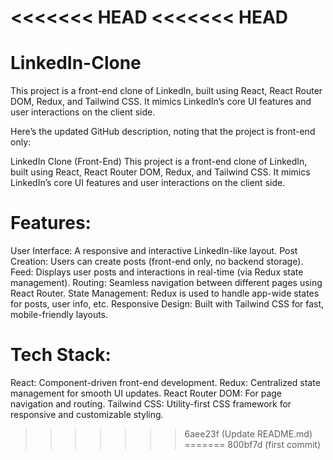 <<<<<<< HEAD
<<<<<<< HEAD
=======
# LinkedIn-Clone
This project is a front-end clone of LinkedIn, built using React, React Router DOM, Redux, and Tailwind CSS. It mimics LinkedIn’s core UI features and user interactions on the client side.

Here’s the updated GitHub description, noting that the project is front-end only:

LinkedIn Clone (Front-End)
This project is a front-end clone of LinkedIn, built using React, React Router DOM, Redux, and Tailwind CSS. It mimics LinkedIn’s core UI features and user interactions on the client side.

# Features:
User Interface: A responsive and interactive LinkedIn-like layout.
Post Creation: Users can create posts (front-end only, no backend storage).
Feed: Displays user posts and interactions in real-time (via Redux state management).
Routing: Seamless navigation between different pages using React Router.
State Management: Redux is used to handle app-wide states for posts, user info, etc.
Responsive Design: Built with Tailwind CSS for fast, mobile-friendly layouts.

# Tech Stack:
React: Component-driven front-end development.
Redux: Centralized state management for smooth UI updates.
React Router DOM: For page navigation and routing.
Tailwind CSS: Utility-first CSS framework for responsive and customizable styling.
>>>>>>> 6aee23f (Update README.md)
=======
>>>>>>> 800bf7d (first commit)
